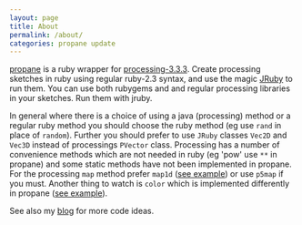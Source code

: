 ```yaml
---
layout: page
title: About
permalink: /about/
categories: propane update
---
```


[propane][propane] is a ruby wrapper for [processing-3.3.3][processing]. Create processing sketches in ruby using regular ruby-2.3 syntax, and use the magic [JRuby][jruby] to run them. You can use both rubygems and and regular processing libraries in your sketches. Run them with jruby.

In general where there is a choice of using a java (processing) method or a regular ruby method you should choose the ruby method (eg use `rand` in place of `random`). Further you should prefer to use `JRuby` classes `Vec2D` and `Vec3D` instead of processings `PVector` class. Processing has a number of convenience methods which are not needed in ruby (eg 'pow' use `**` in propane) and some static methods have not been implemented in propane. For the processing `map` method prefer `map1d` ([see example][map1d]) or use `p5map` if you must. Another thing to watch is `color` which is implemented differently in propane ([see example][color]).

See also my [blog][blog] for more code ideas.

[jruby]: https://jruby.org
[processing]: https://processing.org

[propane]: https://ruby-processing.github.io/index.html
[color]: https://github.com/ruby-processing/propane-examples/blob/master/processing_app/basics/color/creating_colors.rb
[map1d]: https://github.com/ruby-processing/propane-examples/blob/master/processing_app/basics/arrays/array.rb
[blog]:https://monkstone.github.io/
